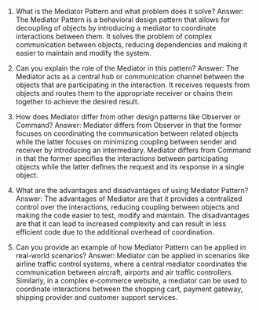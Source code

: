 

1. What is the Mediator Pattern and what problem does it solve?
Answer: The Mediator Pattern is a behavioral design pattern that allows for decoupling of objects by introducing a mediator to coordinate interactions between them. It solves the problem of complex communication between objects, reducing dependencies and making it easier to maintain and modify the system.

2. Can you explain the role of the Mediator in this pattern?
Answer: The Mediator acts as a central hub or communication channel between the objects that are participating in the interaction. It receives requests from objects and routes them to the appropriate receiver or chains them together to achieve the desired result.

3. How does Mediator differ from other design patterns like Observer or Command?
Answer: Mediator differs from Observer in that the former focuses on coordinating the communication between related objects while the latter focuses on minimizing coupling between sender and receiver by introducing an intermediary. Mediator differs from Command in that the former specifies the interactions between participating objects while the latter defines the request and its response in a single object.

4. What are the advantages and disadvantages of using Mediator Pattern?
Answer: The advantages of Mediator are that it provides a centralized control over the interactions, reducing coupling between objects and making the code easier to test, modify and maintain. The disadvantages are that it can lead to increased complexity and can result in less efficient code due to the additional overhead of coordination.

5. Can you provide an example of how Mediator Pattern can be applied in real-world scenarios?
Answer: Mediator can be applied in scenarios like airline traffic control systems, where a central mediator coordinates the communication between aircraft, airports and air traffic controllers. Similarly, in a complex e-commerce website, a mediator can be used to coordinate interactions between the shopping cart, payment gateway, shipping provider and customer support services.
